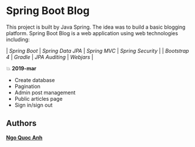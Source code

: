 # Spring Boot Blog

This project is built by Java Spring. The idea was to build a basic blogging platform. Spring Boot Blog is a web application using web technologies including:

| *Spring Boot* | *Spring Data JPA* | *Spring MVC*   | *Spring Security* |
| *Bootstrap 4* | *Gradle*          | *JPA Auditing* | *Webjars*         |

:boom: **2019-mar**

- Create database
- Pagination
- Admin post management
- Public articles page
- Sign in/sign out

## Authors

**[Ngo Quoc Anh](https://github.com/ngoquocanh)**
